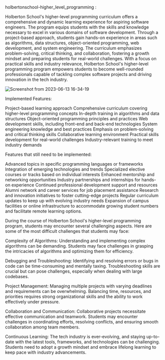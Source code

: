  holbertonschool-higher_level_programming : 

 Holberton School's higher-level programming curriculum offers a comprehensive and dynamic learning experience for aspiring software engineers. The program equips students with the skills and knowledge necessary to excel in various domains of software development. Through a project-based approach, students gain hands-on experience in areas such as algorithms, data structures, object-oriented programming, web development, and system engineering. The curriculum emphasizes problem-solving, critical thinking, and collaboration, fostering a growth mindset and preparing students for real-world challenges. With a focus on practical skills and industry relevance, Holberton School's higher-level programming program empowers students to become well-rounded professionals capable of tackling complex software projects and driving innovation in the tech industry.

![Screenshot from 2023-06-13 16-34-19](https://github.com/Achref-haddaji/holbertonschool-higher_level_programming/assets/97532832/fa493bc7-89c6-4274-ae28-865d84980c77)

Implemented Features:

Project-based learning approach
Comprehensive curriculum covering higher-level programming concepts
In-depth training in algorithms and data structures
Object-oriented programming principles and practices
Web development skills, including front-end and back-end technologies
System engineering knowledge and best practices
Emphasis on problem-solving and critical thinking skills
Collaborative learning environment
Practical skills development for real-world challenges
Industry-relevant training to meet industry demands

Features that still need to be implemented:

Advanced topics in specific programming languages or frameworks
Integration of emerging technologies and trends
Specialized elective courses or tracks based on individual interests
Enhanced mentorship and networking opportunities
Industry partnerships and internships for hands-on experience
Continued professional development support and resources
Alumni network and career services for job placement assistance
Research and innovation initiatives to foster cutting-edge projects
Regular curriculum updates to keep up with evolving industry needs
Expansion of campus facilities or online infrastructure to accommodate growing student numbers and facilitate remote learning options.


During the course of Holberton School's higher-level programming program, students may encounter several challenging aspects. Here are some of the most difficult challenges that students may face:

Complexity of Algorithms: Understanding and implementing complex algorithms can be demanding. Students may face challenges in grasping the intricacies of algorithms and optimizing them for efficiency.

Debugging and Troubleshooting: Identifying and resolving errors or bugs in code can be time-consuming and mentally taxing. Troubleshooting skills are crucial but can pose challenges, especially when dealing with large codebases.

Project Management: Managing multiple projects with varying deadlines and requirements can be overwhelming. Balancing time, resources, and priorities requires strong organizational skills and the ability to work effectively under pressure.

Collaboration and Communication: Collaborative projects necessitate effective communication and teamwork. Students may encounter challenges in coordinating efforts, resolving conflicts, and ensuring smooth collaboration among team members.

Continuous Learning: The tech industry is ever-evolving, and staying up-to-date with the latest tools, frameworks, and technologies can be challenging. Students need to adopt a growth mindset and embrace lifelong learning to keep pace with industry advancements.